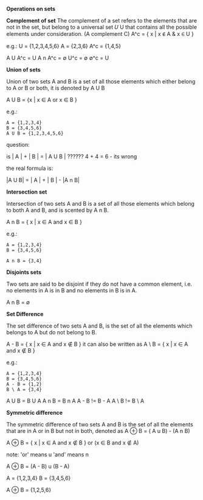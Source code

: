 **Operations on sets**

**Complement of set**
The complement of a set refers to the elements that are not in the set, but belong to a universal set 
𝑈
U that contains all the possible elements under consideration.
(A complement C) A^c = { x | x ∉ A & x ∈ U }

e.g.:
    U = {1,2,3,4,5,6}
    A = {2,3,6}
    A^c = {1,4,5}


A U A^c = U
A n A^c = ∅
U^c = ∅
∅^c = U

**Union of sets**

Union of two sets A and B is a set of all those elements which either belong to A or B or both, it is denoted by A U B

A U B =  {x | x ∈ A or x ∈ B }

e.g.:

    A = {1,2,3,4}
    B = {3,4,5,6}
    A U B = {1,2,3,4,5,6}


question:

is
| A | + | B | = | A U B | ??????
  4   +   4   =  6 - its wrong

  the real formula is:

  |A U B| = | A | + | B | - |A n B|

**Intersection set**

Intersection of two sets A and B is a set of all those elements which belong to both A and B, and is scented by A n B.

A n B = { x | x ∈ A and x ∈ B }


e.g.:

    A = {1,2,3,4}
    B = {3,4,5,6}

    A n B = {3,4}


**Disjoints sets**

Two sets are said to be disjoint if they do not have a common element, i.e. no elements in A is in B and no elements in B is in A.

A n B = ∅

**Set Difference**

The set difference of two sets A and B, is the set of all the elements which belongs to A but do not belong to B.

A - B = { x | x ∈ A and x ∉ B }
it can also be written as
A \ B = { x | x ∈ A and x ∉ B }

e.g.:

    A = {1,2,3,4}
    B = {3,4,5,6}
    A - B = {1,2}
    B \ A = {3,4}

A U B = B U A
A n B = B n A
A - B != B - A
A \ B != B \ A

**Symmetric difference**

The symmetric difference of two sets A and B is the set of all the elements that are in A or in B but not in both, denoted as A ⊕ B = ( A u B) - (A n B)

A ⊕ B = { x | x ∈ A and x ∉ B } or (x ∈ B and x ∉ A)

note:
'or' means u
'and' means n

A ⊕ B = (A - B) u (B - A)

A = {1,2,3,4}
B = {3,4,5,6}

A ⊕ B = {1,2,5,6}